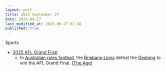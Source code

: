 ```yaml
---
layout: post
title: 2025 September 27
date: 2025-09-27
last_modified_at: 2025-09-27 07:46
published: true
---
```



Sports

* [2025 AFL Grand Final](https://en.wikipedia.org/wiki/2025_AFL_Grand_Final "2025 AFL Grand Final")
  * In [Australian rules football](https://en.wikipedia.org/wiki/Australian_rules_football "Australian rules football"), the [Brisbane Lions](https://en.wikipedia.org/wiki/Brisbane_Lions "Brisbane Lions") defeat the [Geelong](https://en.wikipedia.org/wiki/Geelong_Football_Club "Geelong Football Club") to win the AFL Grand Final. [(The Age)](https://www.theage.com.au/sport/afl/roar-elation-brisbane-lions-go-back-to-back-to-win-2025-premiership-20250927-p5myc6.html)
